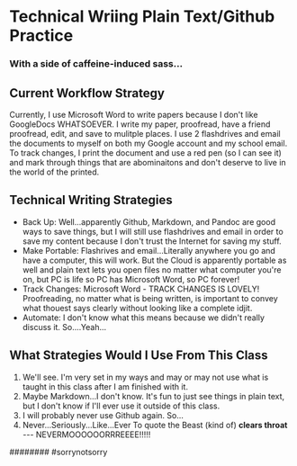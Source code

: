 # Technical Wriing Plain Text/Github Practice 
### With a side of caffeine-induced sass...

## Current Workflow Strategy
Currently, I use Microsoft Word to write papers because I don't like GoogleDocs WHATSOEVER. I write my paper, proofread, have a friend proofread, edit, and save to mulitple places. I use 2 flashdrives and email the documents to myself on both my Google account and my school email. 
To track changes, I print the document and use a red pen (so I can see it) and mark through things that are abominaitons and don't deserve to live in the world of the printed. 

## Technical Writing Strategies
- Back Up: Well...apparently Github, Markdown, and Pandoc are good ways to save things, but I will still use flashdrives and email in order to save my content because I don't trust the Internet for saving my stuff.
- Make Portable: Flashrives and email...Literally anywhere you go and have a computer, this will work. But the Cloud is apparently portable as well and plain text lets you open files no matter what computer you're on, but PC is life so PC has Microsoft Word, so PC forever!
- Track Changes: Microsoft Word - TRACK CHANGES IS LOVELY! Proofreading, no matter what is being written, is important to convey what thouest says clearly without looking like a complete idjit. 
- Automate: I don't know what this means because we didn't really discuss it. So....Yeah...

## What Strategies Would I Use From This Class
1) We'll see. I'm very set in my ways and may or may not use what is taught in this class after I am finished with it.
2) Maybe Markdown...I don't know. It's fun to just see things in plain text, but I don't know if I'll ever use it outside of this class.
3) I will probably never use Github again. So...
4) Never...Seriously...Like...Ever To quote the Beast (kind of) **clears throat** --- NEVERMOOOOOORRREEEE!!!!!

######## #sorrynotsorry
